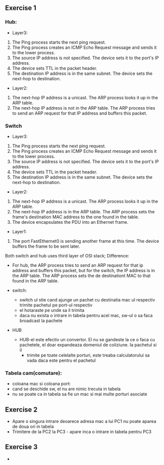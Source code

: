 
## Exercise 1

### Hub:
- Layer3:
1. The Ping process starts the next ping request.
2. The Ping process creates an ICMP Echo Request message and sends it to the lower process.
3. The source IP address is not specified. The device sets it to the port's IP address.
4. The device sets TTL in the packet header.
5. The destination IP address is in the same subnet. The device sets the next-hop to destination.
- Layer2:
1. The next-hop IP address is a unicast. The ARP process looks it up in the ARP table.
2. The next-hop IP address is not in the ARP table. The ARP process tries to send an ARP request for that IP address and buffers this packet.

### Switch
- Layer3:
1. The Ping process starts the next ping request.
2. The Ping process creates an ICMP Echo Request message and sends it to the lower process.
3. The source IP address is not specified. The device sets it to the port's IP address.
4. The device sets TTL in the packet header.
5. The destination IP address is in the same subnet. The device sets the next-hop to destination.
- Layer2:
1. The next-hop IP address is a unicast. The ARP process looks it up in the ARP table.
2. The next-hop IP address is in the ARP table. The ARP process sets the frame's destination MAC address to the one found in the table.
3. The device encapsulates the PDU into an Ethernet frame.
- Layer1:
1. The port FastEthernet0 is sending another frame at this time. The device buffers the frame to be sent later.

Both switch and hub uses third layer of OSI stack;
Difference: 
- For hub, the ARP process tries to send an ARP request for that ip address and buffers this packet, but for the switch, the IP address is
in the ARP table. The ARP process sets the de destinationt MAC to that found in the ARP table.

- switch:
  - switch ul stie cand ajunge un pachet cu destinatia mac ul respectiv trimite pachetul pe port-ul respectiv
  - el hotaraste pe unde sa il trimita
  - daca nu exista o intrare in tabela pentru acel mac, sw-ul o sa faca broadcast la pachete
- HUB
  - HUB-el este efectiv un convertor. El nu se gandeste la ce o faca cu pachetele, el doar expandeaza domeniul de coliziune. Ia pachetul si il  
    - trimite pe toate celelalte porturi, este treaba calculatorului sa vada daca este pentru el pachetul 

### Tabela cam(comutare):

- coloana mac si coloana port:
- cand se deschide sw, el nu are nimic trecuta in tabela
- nu se poate ca in tabela sa fie un mac si mai multe porturi asociate


## Exercise 2

- Apare o singura intrare deoarece adresa mac a lui PC1 nu poate aparea de doua ori in tabela
- Trimitere de la PC2 la PC3 - apare inca o intrare in tabela pentru PC3

## Exercise 3

- 